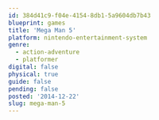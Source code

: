 ```yaml
---
id: 384d41c9-f04e-4154-8db1-5a9604db7b43
blueprint: games
title: 'Mega Man 5'
platform: nintendo-entertainment-system
genre:
  - action-adventure
  - platformer
digital: false
physical: true
guide: false
pending: false
posted: '2014-12-22'
slug: mega-man-5
---
```

